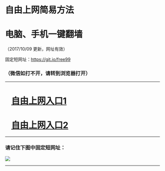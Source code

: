 ﻿# 自由上网简易方法

# 电脑、手机一键翻墙

（2017/10/09 更新，网址有效）

固定短网址：https://git.io/free99

### （微信如打不开，请转到浏览器打开）


***





# &nbsp;&nbsp; <a href="http://ft19346863.fwq-tz-1001.info/fwqtz01.html?t=100900113964 " target="_blank">自由上网入口1</a>
# &nbsp;&nbsp; <a href="http://ft1209412665.fwq-tz-1002.info/fwqtz02.html?t=10090011131 " target="_blank">自由上网入口2</a>
***

### 请记住下图中固定短网址：

<img src="https://s3-us-west-2.amazonaws.com/fwq-1001/yjfq-20170905okok.png" /> 


***

